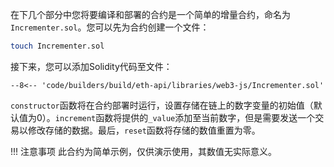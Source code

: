 在下几个部分中您将要编译和部署的合约是一个简单的增量合约，命名为`Incrementer.sol`。您可以先为合约创建一个文件：

```bash
touch Incrementer.sol
```

接下来，您可以添加Solidity代码至文件：

```solidity
--8<-- 'code/builders/build/eth-api/libraries/web3-js/Incrementer.sol'
```

`constructor`函数将在合约部署时运行，设置存储在链上的数字变量的初始值（默认值为0）。`increment`函数将提供的`_value`添加至当前数字，但是需要发送一个交易以修改存储的数据。最后，`reset`函数将存储的数值重置为零。

!!! 注意事项
    此合约为简单示例，仅供演示使用，其数值无实际意义。
